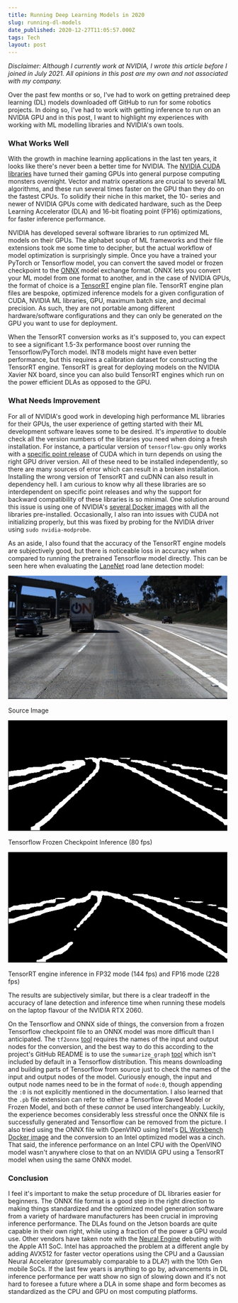 ```yaml
---
title: Running Deep Learning Models in 2020
slug: running-dl-models
date_published: 2020-12-27T11:05:57.000Z
tags: Tech
layout: post
---
```


*Disclaimer: Although I currently work at NVIDIA, I wrote this article before I joined in July 2021. All opinions in this post are my own and not associated with my company.*

Over the past few months or so, I've had to work on getting pretrained deep learning (DL) models downloaded off GitHub to run for some robotics projects. In doing so, I've had to work with getting inference to run on an NVIDIA GPU and in this post, I want to highlight my experiences with working with ML modelling libraries and NVIDIA's own tools.

### What Works Well

With the growth in machine learning applications in the last ten years, it looks like there's never been a better time for NVIDIA. The [NVIDIA CUDA libraries](https://developer.nvidia.com/cuda-zone) have turned their gaming GPUs into general purpose computing monsters overnight. Vector and matrix operations are crucial to several ML algorithms, and these run several times faster on the GPU than they do on the fastest CPUs. To solidify their niche in this market, the 10- series and newer of NVIDIA GPUs come with dedicated hardware, such as the Deep Learning Accelerator (DLA) and 16-bit floating point (FP16) optimizations, for faster inference performance.

NVIDIA has developed several software libraries to run optimized ML models on their GPUs. The alphabet soup of ML frameworks and their file extensions took me some time to decipher, but the actual workflow of model optimization is surprisingly simple. Once you have a trained your PyTorch or Tensorflow model, you can convert the saved model or frozen checkpoint to the [ONNX](https://onnx.ai/) model exchange format. ONNX lets you convert your ML model from one format to another, and in the case of NVIDIA GPUs, the format of choice is a [TensorRT](https://docs.nvidia.com/deeplearning/tensorrt/developer-guide/index.html) engine plan file. TensorRT engine plan files are bespoke, optimized inference models for a given configuration of CUDA, NVIDIA ML libraries, GPU, maximum batch size, and decimal precision. As such, they are not portable among different hardware/software configurations and they can only be generated *on* the GPU you want to use for deployment. 

When the TensorRT conversion works as it's supposed to, you can expect to see a significant 1.5-3x performance boost over running the Tensorflow/PyTorch model. INT8 models might have even better performance, but this requires a calibration dataset for constructing the TensorRT engine. TensorRT is great for deploying models on the NVIDIA Xavier NX board, since you can also build TensorRT engines which run on the power efficient DLAs as opposed to the GPU. 

### What Needs Improvement

For all of NVIDIA's good work in developing high performance ML libraries for their GPUs, the user experience of getting started with their ML development software leaves some to be desired. It's *imperative* to double check all the version numbers of the libraries you need when doing a fresh installation. For instance, a particular version of `tensorflow-gpu` only works with a [specific point release](https://www.tensorflow.org/install/source#tested_build_configurations) of CUDA which in turn depends on using the right GPU driver version. All of these need to be installed independently, so there are many sources of error which can result in a broken installation. Installing the wrong version of TensorRT and cuDNN can also result in dependency hell. I am curious to know why all these libraries are so interdependent on specific point releases and why the support for backward compatibility of these libraries is so minimal. One solution around this issue is using one of NVIDIA's [several Docker images](https://ngc.nvidia.com/catalog/containers/nvidia:tensorrt) with all the libraries pre-installed. Occasionally, I also ran into issues with CUDA not initializing properly, but this was fixed by probing for the NVIDIA driver using `sudo nvidia-modprobe`.

As an aside, I also found that the accuracy of the TensorRT engine models are subjectively good, but there is noticeable loss in accuracy when compared to running the pretrained Tensorflow model directly. This can be seen here when evaluating the [LaneNet](https://github.com/MaybeShewill-CV/lanenet-lane-detection) road lane detection model:

![](/content/images/2020/0.jpeg)

Source Image

![](/content/images/2020/tf-model.png)

Tensorflow Frozen Checkpoint Inference (80 fps)

![](/content/images/2020/trt-model.png)

TensorRT engine inference in FP32 mode (144 fps) and FP16 mode (228 fps)

The results are subjectively similar, but there is a clear tradeoff in the accuracy of lane detection and inference time when running these models on the laptop flavour of the NVIDIA RTX 2060.

On the Tensorflow and ONNX side of things, the conversion from a frozen Tensorflow checkpoint file to an ONNX model was more difficult than I anticipated. The `tf2onnx` [tool](https://github.com/onnx/tensorflow-onnx) requires the names of the input and output nodes for the conversion, and the best way to do this according to the project's GitHub README is to use the `summarize_graph` [tool](https://github.com/tensorflow/tensorflow/blob/master/tensorflow/tools/graph_transforms/README.md) which isn't included by default in a Tensorflow distribution. This means downloading and building parts of Tensorflow from source just to check the names of the input and output nodes of the model. Curiously enough, the input and output node names need to be in the format of `node:0`, though appending the `:0` is not explicitly mentioned in the documentation. I also learned that the `.pb` file extension can refer to either a Tensorflow Saved Model or Frozen Model, and both of these *cannot* be used interchangeably. Luckily, the experience becomes considerably less stressful once the ONNX file is successfully generated and Tensorflow can be removed from the picture. I also tried using the ONNX file with OpenVINO using Intel's [DL Workbench Docker image](https://docs.openvinotoolkit.org/latest/workbench_docs_Workbench_DG_Install_from_DockerHub_Linux.html#parameter-args) and the conversion to an Intel optimized model was a cinch. That said, the inference performance on an Intel CPU with the OpenVINO model wasn't anywhere close to that on an NVIDIA GPU using a TensorRT model when using the same ONNX model.

### Conclusion

I feel it's important to make the setup procedure of DL libraries easier for beginners. The ONNX file format is a good step in the right direction to making things standardized and the optimized model generation software from a variety of hardware manufacturers has been crucial in improving inference performance. The DLAs found on the Jetson boards are quite capable in their own right, while using a fraction of the power a GPU would use. Other vendors have taken note with the [Neural Engine](https://github.com/hollance/neural-engine) debuting with the Apple A11 SoC. Intel has approached the problem at a different angle by adding AVX512 for faster vector operations using the CPU and a Gaussian Neural Accelerator (presumably comparable to a DLA?) with the 10th Gen mobile SoCs. If the last few years is anything to go by, advancements in DL inference performance per watt show no sign of slowing down and it's not hard to foresee a future where a DLA in some shape and form becomes as standardized as the CPU and GPU on most computing platforms.